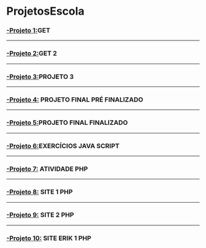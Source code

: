 # ProjetosEscola

### [-Projeto 1:](https://github.com/ErikTakeuti/ProjetosEscola/tree/main/get)GET
-----------------------------------------------------------------------------------------------------------------------------------------------------------------------------------------
### [-Projeto 2:](https://github.com/ErikTakeuti/ProjetosEscola/tree/main/Projeto%20Get%202)GET 2
-----------------------------------------------------------------------------------------------------------------------------------------------------------------------------------------
### [-Projeto 3:](https://github.com/ErikTakeuti/ProjetosEscola/tree/main/projeto2)PROJETO 3
-----------------------------------------------------------------------------------------------------------------------------------------------------------------------------------------
### [-Projeto 4:](https://github.com/ErikTakeuti/ProjetosEscola/tree/main/Projeto%20Final%20-%20Pr%C3%A9%20Finalizado/sitea/erik) PROJETO FINAL PRÉ FINALIZADO
-----------------------------------------------------------------------------------------------------------------------------------------------------------------------------------------
### [-Projeto 5:](https://github.com/ErikTakeuti/ProjetosEscola/tree/main/projeto_final)PROJETO FINAL FINALIZADO
-----------------------------------------------------------------------------------------------------------------------------------------------------------------------------------------
### [-Projeto 6:](https://github.com/ErikTakeuti/ProjetosEscola/tree/main/JS)EXERCÍCIOS JAVA SCRIPT
-----------------------------------------------------------------------------------------------------------------------------------------------------------------------------------------
### [-Projeto 7:](https://github.com/ErikTakeuti/ProjetosEscola/tree/main/Atividade%20-%20PHP) ATIVIDADE PHP
-----------------------------------------------------------------------------------------------------------------------------------------------------------------------------------------
### [-Projeto 8:](https://github.com/ErikTakeuti/ProjetosEscola/tree/main/site1%20-%20PHP) SITE 1 PHP
-----------------------------------------------------------------------------------------------------------------------------------------------------------------------------------------
### [-Projeto 9:](https://github.com/ErikTakeuti/ProjetosEscola/tree/main/site2%20%20-%20PHP) SITE 2 PHP
-----------------------------------------------------------------------------------------------------------------------------------------------------------------------------------------
### [-Projeto 10:](https://github.com/ErikTakeuti/ProjetosEscola/tree/main/site_erik%20PHP) SITE ERIK 1 PHP
